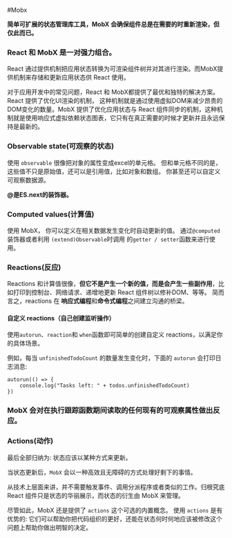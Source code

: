 
#Mobx

**简单可扩展的状态管理库工具，MobX 会确保组件总是在需要的时重新渲染，但仅此而已。**

### React 和 MobX 是一对强力组合。

React 通过提供机制把应用状态转换为可渲染组件树并对其进行渲染。而MobX提供机制来存储和更新应用状态供 React 使用。

对于应用开发中的常见问题，React 和 MobX都提供了最优和独特的解决方案。React 提供了优化UI渲染的机制， 这种机制就是通过使用虚拟DOM来减少昂贵的DOM变化的数量。MobX 提供了优化应用状态与 React 组件同步的机制，这种机制就是使用响应式虚拟依赖状态图表，它只有在真正需要的时候才更新并且永远保持是最新的。

### Observable state(可观察的状态)

使用 `observable` 很像把对象的属性变成excel的单元格。 但和单元格不同的是，这些值不只是原始值，还可以是引用值，比如对象和数组。 你甚至还可以自定义可观察数据源。

**@是ES.next的装饰器。**

### Computed values(计算值)
使用 MobX， 你可以定义在相关数据发生变化时自动更新的值。 通过`@computed `装饰器或者利用 `(extend)Observable`时调用 的`getter / setter`函数来进行使用。

### Reactions(反应)

Reactions 和计算值很像，**但它不是产生一个新的值，而是会产生一些副作用**，比如打印到控制台、网络请求、递增地更新 React 组件树以修补DOM、等等。 简而言之，reactions 在 **响应式编程**和**命令式编程**之间建立沟通的桥梁。



#### 自定义 reactions（自己创建监听操作）

使用`autorun`、`reaction`和 `when`函数即可简单的创建自定义 reactions，以满足你的具体场景。

例如，每当 `unfinishedTodoCount` 的数量发生变化时，下面的 `autorun` 会打印日志消息:

```
autorun(() => {
    console.log("Tasks left: " + todos.unfinishedTodoCount)
})
```



### MobX 会对在执行跟踪函数期间读取的任何现有的可观察属性做出反应。

### Actions(动作)

最后全部归纳为: 状态应该以某种方式来更新。

当状态更新后，`MobX` 会以一种高效且无障碍的方式处理好剩下的事情。

从技术上层面来讲，并不需要触发事件、调用分派程序或者类似的工作。归根究底 React 组件只是状态的华丽展示，而状态的衍生由 MobX 来管理。

尽管如此，MobX 还是提供了 `actions` 这个可选的内置概念。 使用 `actions` 是有优势的: 它们可以帮助你把代码组织的更好，还能在状态何时何地应该被修改这个问题上帮助你做出明智的决定。



